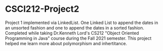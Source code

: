 # CSCI212-Project2
Project 1 implemented via LinkedList. One Linked List to append the dates in an unsorted fashion and one to append the dates in a sorted fashion. Completed while taking Dr.Kenneth Lord's CS212 "Object Oriented Programming in Java" course during the Fall 2021 semester. This project helped me learn more about polymorphism and inhertitance.
